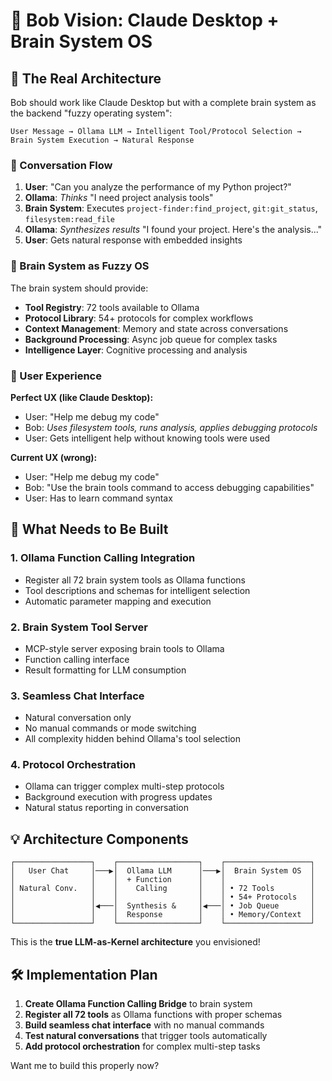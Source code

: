 # 🧠 Bob Vision: Claude Desktop + Brain System OS

## 🎯 The Real Architecture

Bob should work like Claude Desktop but with a complete brain system as the backend "fuzzy operating system":

```
User Message → Ollama LLM → Intelligent Tool/Protocol Selection → Brain System Execution → Natural Response
```

### 🔄 Conversation Flow

1. **User**: "Can you analyze the performance of my Python project?"
2. **Ollama**: *Thinks* "I need project analysis tools"
3. **Brain System**: Executes `project-finder:find_project`, `git:git_status`, `filesystem:read_file`
4. **Ollama**: *Synthesizes results* "I found your project. Here's the analysis..."
5. **User**: Gets natural response with embedded insights

### 🧠 Brain System as Fuzzy OS

The brain system should provide:
- **Tool Registry**: 72 tools available to Ollama
- **Protocol Library**: 54+ protocols for complex workflows  
- **Context Management**: Memory and state across conversations
- **Background Processing**: Async job queue for complex tasks
- **Intelligence Layer**: Cognitive processing and analysis

### 🎪 User Experience

**Perfect UX (like Claude Desktop):**
- User: "Help me debug my code"
- Bob: *Uses filesystem tools, runs analysis, applies debugging protocols*
- User: Gets intelligent help without knowing tools were used

**Current UX (wrong):**  
- User: "Help me debug my code"
- Bob: "Use the brain tools command to access debugging capabilities"
- User: Has to learn command syntax

## 🚀 What Needs to Be Built

### 1. **Ollama Function Calling Integration**
- Register all 72 brain system tools as Ollama functions
- Tool descriptions and schemas for intelligent selection
- Automatic parameter mapping and execution

### 2. **Brain System Tool Server** 
- MCP-style server exposing brain tools to Ollama
- Function calling interface
- Result formatting for LLM consumption

### 3. **Seamless Chat Interface**
- Natural conversation only
- No manual commands or mode switching  
- All complexity hidden behind Ollama's tool selection

### 4. **Protocol Orchestration**
- Ollama can trigger complex multi-step protocols
- Background execution with progress updates
- Natural status reporting in conversation

## 💡 Architecture Components

```
┌─────────────────┐    ┌──────────────────┐    ┌───────────────────┐
│   User Chat     │───▶│  Ollama LLM      │───▶│  Brain System OS  │
│                 │    │  + Function      │    │                   │
│ Natural Conv.   │    │    Calling       │    │ • 72 Tools        │
│                 │    │                  │    │ • 54+ Protocols   │
│                 │◀───│  Synthesis &     │◀───│ • Job Queue       │
│                 │    │  Response        │    │ • Memory/Context  │
└─────────────────┘    └──────────────────┘    └───────────────────┘
```

This is the **true LLM-as-Kernel architecture** you envisioned!

## 🛠️ Implementation Plan

1. **Create Ollama Function Calling Bridge** to brain system
2. **Register all 72 tools** as Ollama functions with proper schemas
3. **Build seamless chat interface** with no manual commands
4. **Test natural conversations** that trigger tools automatically
5. **Add protocol orchestration** for complex multi-step tasks

Want me to build this properly now?
